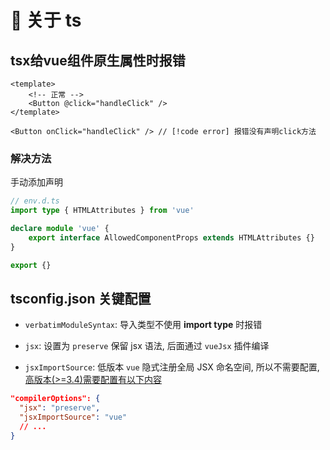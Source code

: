 # 🔧 关于 ts

## tsx给vue组件原生属性时报错

```vue
<template>
	<!-- 正常 -->
	<Button @click="handleClick" />
</template>
```

```tsx
<Button onClick="handleClick" /> // [!code error] 报错没有声明click方法
```

### 解决方法

手动添加声明

```ts
// env.d.ts
import type { HTMLAttributes } from 'vue'

declare module 'vue' {
	export interface AllowedComponentProps extends HTMLAttributes {}
}

export {}
```

## tsconfig.json 关键配置

- `verbatimModuleSyntax`: 导入类型不使用 **import type** 时报错

- `jsx`: 设置为 `preserve` 保留 jsx 语法, 后面通过 `vueJsx` 插件编译

- `jsxImportSource`: 低版本 `vue` 隐式注册全局 JSX 命名空间, 所以不需要配置, [高版本(>=3.4)需要配置有以下内容](https://cn.vuejs.org/guide/extras/render-function.html#jsx-type-inference)

```json
"compilerOptions": {
  "jsx": "preserve",
  "jsxImportSource": "vue"
  // ...
}
```

